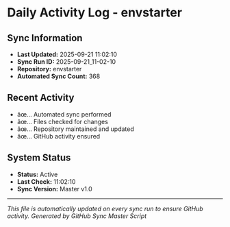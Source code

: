 ﻿# Daily Activity Log - envstarter

## Sync Information
- **Last Updated:** 2025-09-21 11:02:10
- **Sync Run ID:** 2025-09-21_11-02-10
- **Repository:** envstarter
- **Automated Sync Count:** 368

## Recent Activity
- âœ… Automated sync performed
- âœ… Files checked for changes
- âœ… Repository maintained and updated
- âœ… GitHub activity ensured

## System Status
- **Status:** Active
- **Last Check:** 11:02:10
- **Sync Version:** Master v1.0

---
*This file is automatically updated on every sync run to ensure GitHub activity.*
*Generated by GitHub Sync Master Script*
